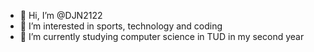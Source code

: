 - 👋 Hi, I’m @DJN2122
- 👀 I’m interested in sports, technology and coding
- 🌱 I’m currently studying computer science in TUD in my second year

<!---
DJN2122/DJN2122 is a ✨ special ✨ repository because its `README.md` (this file) appears on your GitHub profile.
You can click the Preview link to take a look at your changes.
--->

